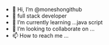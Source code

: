 - 👋 Hi, I’m @moneshongithub
- 👀 full stack developer
- 🌱 I’m currently learning ...java script 
- 💞️ I’m looking to collaborate on ...
- 📫 How to reach me ...

<!---
moneshongithub/moneshongithub is a ✨ special ✨ repository because its `README.md` (this file) appears on your GitHub profile.
You can click the Preview link to take a look at your changes.
--->
